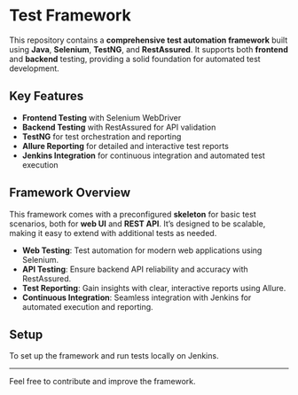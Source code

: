 # Test Framework

This repository contains a **comprehensive test automation framework** built using **Java**, **Selenium**, **TestNG**, and **RestAssured**. It supports both **frontend** and **backend** testing, providing a solid foundation for automated test development.

## Key Features

- **Frontend Testing** with Selenium WebDriver
- **Backend Testing** with RestAssured for API validation
- **TestNG** for test orchestration and reporting
- **Allure Reporting** for detailed and interactive test reports
- **Jenkins Integration** for continuous integration and automated test execution

## Framework Overview

This framework comes with a preconfigured **skeleton** for basic test scenarios, both for **web UI** and **REST API**. It’s designed to be scalable, making it easy to extend with additional tests as needed.

- **Web Testing**: Test automation for modern web applications using Selenium.
- **API Testing**: Ensure backend API reliability and accuracy with RestAssured.
- **Test Reporting**: Gain insights with clear, interactive reports using Allure.
- **Continuous Integration**: Seamless integration with Jenkins for automated execution and reporting.

## Setup

To set up the framework and run tests locally on Jenkins.

---

Feel free to contribute and improve the framework.

